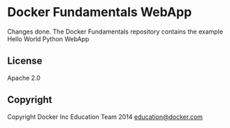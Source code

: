 Docker Fundamentals WebApp
==========================
Changes done.
The Docker Fundamentals repository contains the example Hello World Python WebApp

## License

Apache 2.0

## Copyright

Copyright Docker Inc Education Team 2014 <education@docker.com>

